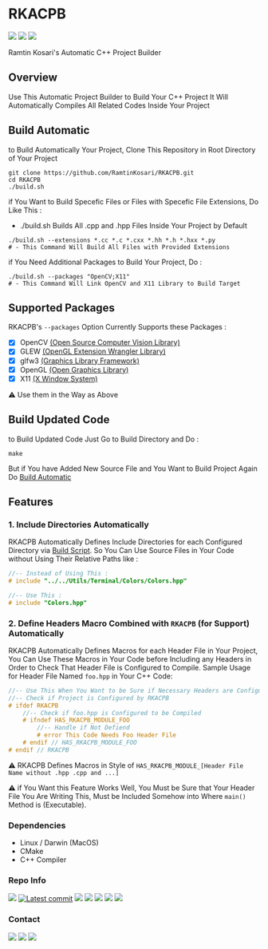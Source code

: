 # RKACPB
<p>
    <a href="https://github.com/ramtinkosari/RKACPB"><img src="https://img.shields.io/badge/status-Under%20Develop-cyan?&labelColor=344250&color=4C778F"/></a>
    <a href="https://github.com/ramtinkosari/RKACPB"><img src="https://img.shields.io/badge/C%2B%2B-11-darkcyan?logo=c%2B%2B&labelColor=344250&color=4C778F"/></a>
    <a href="https://github.com/ramtinkosari/RKACPB"><img src="https://img.shields.io/badge/CMake-3.10.x-darkcyan?logo=cmake&labelColor=344250&color=4C778F"/></a>
</p>

Ramtin Kosari's Automatic C++ Project Builder

## Overview
Use This Automatic Project Builder to Build Your C++ Project
It Will Automatically Compiles All Related Codes Inside Your Project

## Build Automatic
to Build Automatically Your Project, Clone This Repository in Root Directory of Your Project
```shell
git clone https://github.com/RamtinKosari/RKACPB.git
cd RKACPB
./build.sh
```

if You Want to Build Specefic Files or Files with Specefic File Extensions, Do Like This :
* ./build.sh Builds All .cpp and .hpp Files Inside Your Project by Default
```shell
./build.sh --extensions *.cc *.c *.cxx *.hh *.h *.hxx *.py
# - This Command Will Build All Files with Provided Extensions
```

if You Need Additional Packages to Build Your Project, Do :
```shell
./build.sh --packages "OpenCV;X11"
# - This Command Will Link OpenCV and X11 Library to Build Target
```

## Supported Packages
RKACPB's ```--packages``` Option Currently Supports these Packages :
- [x] OpenCV [(Open Source Computer Vision Library)](https://opencv.org/)
- [x] GLEW [(OpenGL Extension Wrangler Library)](https://glew.sourceforge.net/)
- [x] glfw3 [(Graphics Library Framework)](https://www.glfw.org/)
- [x] OpenGL [(Open Graphics Library)](https://www.opengl.org/)
- [x] X11 [(X Window System)](https://www.x.org/)

⚠️ Use them in the Way as Above


## Build Updated Code
to Build Updated Code Just Go to Build Directory and Do :
```shell
make
```
But if You have Added New Source File and You Want to Build Project Again Do [Build Automatic](#build-automatic)

## Features
### 1. Include Directories Automatically
RKACPB Automatically Defines Include Directories for each Configured Directory via [Build Script](https://github.com/RamtinKosari/RKACPB/blob/main/build.sh). So You Can Use Source Files in Your Code without Using Their Relative Paths like :
```c++
//-- Instead of Using This :
# include "../../Utils/Terminal/Colors/Colors.hpp"

//-- Use This :
# include "Colors.hpp"
```

### 2. Define Headers Macro Combined with ```RKACPB``` (for Support) Automatically
RKACPB Automatically Defines Macros for each Header File in Your Project, You Can Use These Macros in Your Code before Including any Headers in Order to Check That Header File is Configured to Compile. Sample Usage for Header File Named ```foo.hpp``` in Your C++ Code:
```c++
//-- Use This When You Want to be Sure if Necessary Headers are Configured to be Compiled, This is One of RKACPB's Supports
//-- Check if Project is Configured by RKACPB
# ifdef RKACPB
    //-- Check if foo.hpp is Configured to be Compiled
    # ifndef HAS_RKACPB_MODULE_FOO
        //-- Handle if Not Defiend
        # error This Code Needs Foo Header File
    # endif // HAS_RKACPB_MODULE_FOO
# endif // RKACPB
```
⚠️ RKACPB Defines Macros in Style of ```HAS_RKACPB_MODULE_[Header File Name without .hpp .cpp and ...]```

⚠️ if You Want this Feature Works Well, You Must be Sure that Your Header File You Are Writing This, Must be Included Somehow into Where ```main()``` Method is (Executable).

### Dependencies
* Linux / Darwin (MacOS)
* CMake
* C++ Compiler

### Repo Info
<p>
    <a href="https://github.com/ramtinkosari/RKACPB"><img src="https://img.shields.io/github/created-at/ramtinkosari/RKACPB?logo=github&labelColor=344250&color=447F76"/></a>
    <a href="https://github.com/ramtinkosari/RKACPB/commits/main"><img src="https://img.shields.io/github/last-commit/ramtinkosari/RKACPB?logo=github&labelColor=344250&color=447F76" alt="Latest commit"/></a>
    <a href="https://github.com/ramtinkosari/RKACPB"><img src="https://img.shields.io/github/issues/ramtinkosari/RKACPB?labelColor=344250&color=447F76""/></a>
    <a href="https://github.com/ramtinkosari/RKACPB"><img src="https://img.shields.io/github/discussions/ramtinkosari/RKACPB?labelColor=344250&color=447F76"/></a>
    <a href="https://github.com/ramtinkosari/RKACPB"><img src="https://img.shields.io/github/repo-size/ramtinkosari/RKACPB?labelColor=344250&color=447F76"/></a>
    <a href="https://github.com/ramtinkosari/RKACPB"><img src="https://img.shields.io/github/forks/ramtinkosari/RKACPB?style=flat&labelColor=344250&color=447F76"/></a>
    <a href="https://github.com/ramtinkosari/RKACPB"><img src="https://img.shields.io/github/stars/ramtinkosari/RKACPB?style=flat-square&labelColor=344250&color=447F76"/></a>
</p>

### Contact
<p>
    <a href="https://t.me/ramtinkosari"><img src="https://img.shields.io/badge/Telegram-ramtinkosari-2CA5E0?&labelColor=344250&color=2CA5E0&logo=telegram"/></a>
    <a href="mailto:ramtinkosari@gmail.com"><img src="https://img.shields.io/badge/Gmail-Send%20Email-D14836?&labelColor=344250&color=D14836&logo=gmail"/></a>
    <a href="https://www.instagram.com/ramtin.qb"><img src="https://img.shields.io/badge/Instagram-Follow%20Me-E4405F?&labelColor=344250&color=E4405F&logo=instagram"/></a>
</p>
